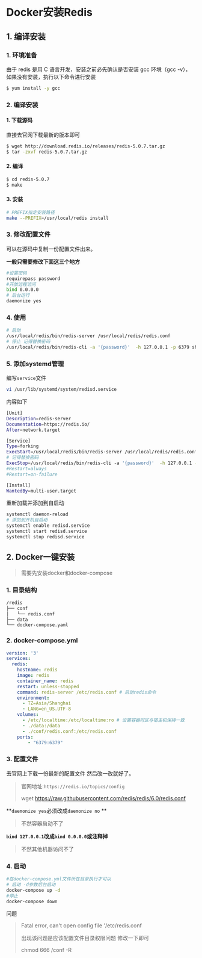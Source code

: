 # Docker安装Redis

## 1. 编译安装

### 1. 环境准备

由于 redis 是用 C 语言开发，安装之前必先确认是否安装 gcc 环境（gcc -v），如果没有安装，执行以下命令进行安装

```sh
$ yum install -y gcc
```

### 2. 编译安装

#### 1. 下载源码

直接去官网下载最新的版本即可

```sh
$ wget http://download.redis.io/releases/redis-5.0.7.tar.gz
$ tar -zxvf redis-5.0.7.tar.gz
```

#### 2. 编译

```sh
$ cd redis-5.0.7
$ make
```

#### 3. 安装

```sh
# PREFIX指定安装路径
make --PREFIX=/usr/local/redis install
```

### 3. 修改配置文件

可以在源码中复制一份配置文件出来。

**一般只需要修改下面这三个地方**

```sh
#设置密码
requirepass password
#开放远程访问
bind 0.0.0.0
# 后台运行
daemonize yes
```



### 4. 使用

```sh
# 启动
/usr/local/redis/bin/redis-server /usr/local/redis/redis.conf
# 停止 记得替换密码
/usr/local/redis/bin/redis-cli -a '{password}'  -h 127.0.0.1 -p 6379 shutdown
```



### 5. 添加systemd管理

编写`service`文件

```sh
vi /usr/lib/systemd/system/redisd.service
```

内容如下

```sh
[Unit]
Description=redis-server
Documentation=https://redis.io/
After=network.target

[Service]
Type=forking
ExecStart=/usr/local/redis/bin/redis-server /usr/local/redis/redis.conf
# 记得替换密码
ExecStop=/usr/local/redis/bin/redis-cli -a '{password}'  -h 127.0.0.1 -p 6379 shutdown
#Restart=always
#Restart=on-failure

[Install]
WantedBy=multi-user.target
```

重新加载并添加到自启动

```sh
systemctl daemon-reload
# 添加到开机自启动
systemctl enable redisd.service
systemctl start redisd.service
systemctl stop redisd.service
```

## 2. Docker一键安装

> 需要先安装docker和docker-compose

### 1. 目录结构

```sh
/redis
├── conf
│   └── redis.conf
├── data
└── docker-compose.yaml
```

### 2. docker-compose.yml

```yml
version: '3'
services:  
  redis:  
    hostname: redis
    image: redis
    container_name: redis
    restart: unless-stopped
    command: redis-server /etc/redis.conf # 启动redis命令
    environment:
      - TZ=Asia/Shanghai
      - LANG=en_US.UTF-8
    volumes:
      - /etc/localtime:/etc/localtime:ro # 设置容器时区与宿主机保持一致
      - ./data:/data
      - ./conf/redis.conf:/etc/redis.conf
    ports:
        - "6379:6379"
```

### 3. 配置文件

去官网上下载一份最新的配置文件 然后改一改就好了。

>  官网地址:`https://redis.io/topics/config `
>
>  wget https://raw.githubusercontent.com/redis/redis/6.0/redis.conf

**`daemonize yes`必须改成`daemonize no` **

> 不然容器启动不了

**`bind 127.0.0.1`改成`bind 0.0.0.0`或注释掉**

> 不然其他机器访问不了



### 4. 启动

```sh
#在docker-compose.yml文件所在目录执行才可以
# 启动 -d参数后台启动
docker-compose up -d
#停止
docker-compose down
```

问题

> Fatal error, can't open config file '/etc/redis.conf
>
> 出现该问题是应该配置文件目录权限问题 修改一下即可
>
> chmod 666 /conf -R